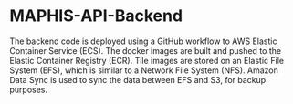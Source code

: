 # MAPHIS-API-Backend


The backend code is deployed using a GitHub workflow to AWS Elastic Container Service (ECS). The docker images are built and pushed to the Elastic Container Registry (ECR). Tile images are stored on an Elastic File System (EFS), which is similar to a Network File System (NFS). Amazon Data Sync is used to sync the data between EFS and S3, for backup purposes.  
